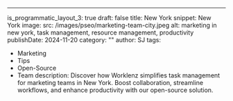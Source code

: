 ---
is_programmatic_layout_3: true
draft: false
title: New York
snippet: New York
image:
  src: /images/pseo/marketing-team-city.jpeg
  alt: marketing in new york, task management, resource management, productivity
publishDate: 2024-11-20
category: ""
author: SJ
tags:
  - Marketing
  - Tips
  - Open-Source
  - Team
description: Discover how Worklenz simplifies task management for marketing teams in New York. Boost collaboration, streamline workflows, and enhance productivity with our open-source solution.